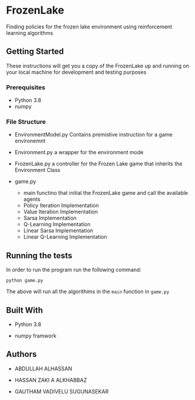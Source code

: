 # FrozenLake

Finding policies for the frozen lake environment using reinforcement learning algorithms

## Getting Started

These instructions will get you a copy of the FrozenLake up and running on your local machine for development and testing purposes

### Prerequisites

- Python 3.8 
- numpy

### File Structure

- EnvironmentModel.py
  Contains premistive instruction for a game environemnt

- Environment.py
  a wrapper for the environment mode

- FrozenLake.py
  a controller for the Frozen Lake game that inherits the Environment Class

- game.py
  - main functino that initial the FrozenLake game and call the available agents
  - Policy Iteration Implementation
  - Value Iteration Implementation
  - Sarsa Implementation
  - Q-Learning Implementation
  - Linear Sarsa Implementation
  - Linear Q-Learning Implementation

## Running the tests

In order to run the program run the following command:

```
python game.py
```

The above will run all the algorithims in the `main` function in `game.py`  



## Built With

* Python 3.8

* numpy framwork

  

## Authors

* ABDULLAH ALHASSAN

* HASSAN ZAKI A ALKHABBAZ

* GAUTHAM VADIVELU SUGUNASEKAR

  
